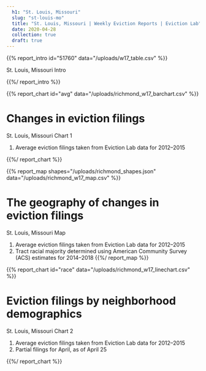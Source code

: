 ```yaml
---
  h1: "St. Louis, Missouri"
  slug: "st-louis-mo"
  title: "St. Louis, Missouri | Weekly Eviction Reports | Eviction Lab"
  date: 2020-04-28
  collection: true
  draft: true
---
```


{{% report_intro id="51760" data="/uploads/w17_table.csv" %}}

St. Louis, Missouri Intro

{{%/ report_intro %}}


{{% report_chart id="avg" data="/uploads/richmond_w17_barchart.csv" %}}

# Changes in eviction filings

St. Louis, Missouri Chart 1

  1. Average eviction filings taken from Eviction Lab data for 2012–2015 

{{%/ report_chart %}}


{{% report_map shapes="/uploads/richmond_shapes.json" data="/uploads/richmond_w17_map.csv" %}}

# The geography of changes in eviction filings

St. Louis, Missouri Map

  1. Average eviction filings taken from Eviction Lab data for 2012–2015
  2. Tract racial majority determined using American Community Survey (ACS) estimates for 2014–2018
{{%/ report_map %}}


{{% report_chart id="race" data="/uploads/richmond_w17_linechart.csv" %}}

# Eviction filings by neighborhood demographics

St. Louis, Missouri Chart 2

  1. Average eviction filings taken from Eviction Lab data for 2012–2015
  2. Partial filings for April, as of April 25

{{%/ report_chart %}}